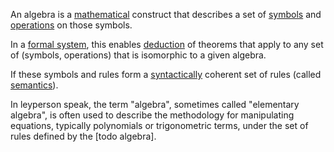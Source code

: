 An algebra is a [mathematical](./mathematics.md) construct that describes a set of [symbols](./symbol.md) and [operations](./operation.md) on those symbols.



In a [formal system](./formal_system.md), this enables [deduction](./deduction.md) of theorems that apply to any set of (symbols, operations) that is isomorphic to a given algebra. 

If these symbols and rules form a [syntactically](./syntax.md) coherent set of rules (called [semantics](./semantics.md)). 

In leyperson speak, the term "algebra", sometimes called "elementary algebra", is often used to describe the methodology for manipulating equations, typically polynomials or trigonometric terms, under the set of rules defined by the [todo algebra].

